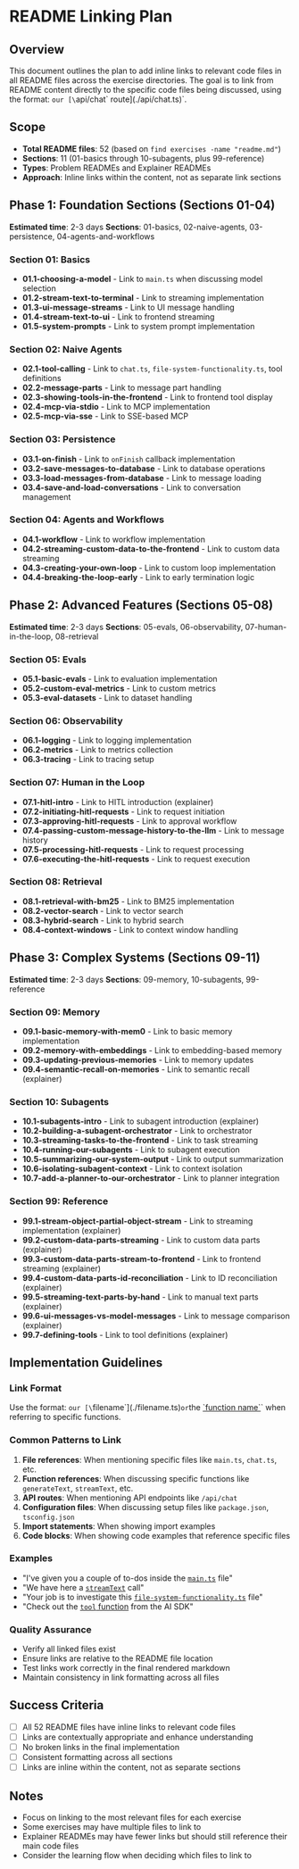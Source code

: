 # README Linking Plan

## Overview

This document outlines the plan to add inline links to relevant code files in all README files across the exercise directories. The goal is to link from README content directly to the specific code files being discussed, using the format: `our [\`api/chat\` route](./api/chat.ts)`.

## Scope

- **Total README files**: 52 (based on `find exercises -name "readme.md"`)
- **Sections**: 11 (01-basics through 10-subagents, plus 99-reference)
- **Types**: Problem READMEs and Explainer READMEs
- **Approach**: Inline links within the content, not as separate link sections

## Phase 1: Foundation Sections (Sections 01-04)

**Estimated time**: 2-3 days
**Sections**: 01-basics, 02-naive-agents, 03-persistence, 04-agents-and-workflows

### Section 01: Basics

- **01.1-choosing-a-model** - Link to `main.ts` when discussing model selection
- **01.2-stream-text-to-terminal** - Link to streaming implementation
- **01.3-ui-message-streams** - Link to UI message handling
- **01.4-stream-text-to-ui** - Link to frontend streaming
- **01.5-system-prompts** - Link to system prompt implementation

### Section 02: Naive Agents

- **02.1-tool-calling** - Link to `chat.ts`, `file-system-functionality.ts`, tool definitions
- **02.2-message-parts** - Link to message part handling
- **02.3-showing-tools-in-the-frontend** - Link to frontend tool display
- **02.4-mcp-via-stdio** - Link to MCP implementation
- **02.5-mcp-via-sse** - Link to SSE-based MCP

### Section 03: Persistence

- **03.1-on-finish** - Link to `onFinish` callback implementation
- **03.2-save-messages-to-database** - Link to database operations
- **03.3-load-messages-from-database** - Link to message loading
- **03.4-save-and-load-conversations** - Link to conversation management

### Section 04: Agents and Workflows

- **04.1-workflow** - Link to workflow implementation
- **04.2-streaming-custom-data-to-the-frontend** - Link to custom data streaming
- **04.3-creating-your-own-loop** - Link to custom loop implementation
- **04.4-breaking-the-loop-early** - Link to early termination logic

## Phase 2: Advanced Features (Sections 05-08)

**Estimated time**: 2-3 days
**Sections**: 05-evals, 06-observability, 07-human-in-the-loop, 08-retrieval

### Section 05: Evals

- **05.1-basic-evals** - Link to evaluation implementation
- **05.2-custom-eval-metrics** - Link to custom metrics
- **05.3-eval-datasets** - Link to dataset handling

### Section 06: Observability

- **06.1-logging** - Link to logging implementation
- **06.2-metrics** - Link to metrics collection
- **06.3-tracing** - Link to tracing setup

### Section 07: Human in the Loop

- **07.1-hitl-intro** - Link to HITL introduction (explainer)
- **07.2-initiating-hitl-requests** - Link to request initiation
- **07.3-approving-hitl-requests** - Link to approval workflow
- **07.4-passing-custom-message-history-to-the-llm** - Link to message history
- **07.5-processing-hitl-requests** - Link to request processing
- **07.6-executing-the-hitl-requests** - Link to request execution

### Section 08: Retrieval

- **08.1-retrieval-with-bm25** - Link to BM25 implementation
- **08.2-vector-search** - Link to vector search
- **08.3-hybrid-search** - Link to hybrid search
- **08.4-context-windows** - Link to context window handling

## Phase 3: Complex Systems (Sections 09-11)

**Estimated time**: 2-3 days
**Sections**: 09-memory, 10-subagents, 99-reference

### Section 09: Memory

- **09.1-basic-memory-with-mem0** - Link to basic memory implementation
- **09.2-memory-with-embeddings** - Link to embedding-based memory
- **09.3-updating-previous-memories** - Link to memory updates
- **09.4-semantic-recall-on-memories** - Link to semantic recall (explainer)

### Section 10: Subagents

- **10.1-subagents-intro** - Link to subagent introduction (explainer)
- **10.2-building-a-subagent-orchestrator** - Link to orchestrator
- **10.3-streaming-tasks-to-the-frontend** - Link to task streaming
- **10.4-running-our-subagents** - Link to subagent execution
- **10.5-summarizing-our-system-output** - Link to output summarization
- **10.6-isolating-subagent-context** - Link to context isolation
- **10.7-add-a-planner-to-our-orchestrator** - Link to planner integration

### Section 99: Reference

- **99.1-stream-object-partial-object-stream** - Link to streaming implementation (explainer)
- **99.2-custom-data-parts-streaming** - Link to custom data parts (explainer)
- **99.3-custom-data-parts-stream-to-frontend** - Link to frontend streaming (explainer)
- **99.4-custom-data-parts-id-reconciliation** - Link to ID reconciliation (explainer)
- **99.5-streaming-text-parts-by-hand** - Link to manual text parts (explainer)
- **99.6-ui-messages-vs-model-messages** - Link to message comparison (explainer)
- **99.7-defining-tools** - Link to tool definitions (explainer)

## Implementation Guidelines

### Link Format

Use the format: `our [\`filename\`](./filename.ts)`or`the [\`function name\`](./filename.ts#function-name)` when referring to specific functions.

### Common Patterns to Link

1. **File references**: When mentioning specific files like `main.ts`, `chat.ts`, etc.
2. **Function references**: When discussing specific functions like `generateText`, `streamText`, etc.
3. **API routes**: When mentioning API endpoints like `/api/chat`
4. **Configuration files**: When discussing setup files like `package.json`, `tsconfig.json`
5. **Import statements**: When showing import examples
6. **Code blocks**: When showing code examples that reference specific files

### Examples

- "I've given you a couple of to-dos inside the [`main.ts`](./main.ts) file"
- "We have here a [`streamText`](./chat.ts) call"
- "Your job is to investigate this [`file-system-functionality.ts`](./file-system-functionality.ts) file"
- "Check out the [`tool` function](./chat.ts#tool-definitions) from the AI SDK"

### Quality Assurance

- Verify all linked files exist
- Ensure links are relative to the README file location
- Test links work correctly in the final rendered markdown
- Maintain consistency in link formatting across all files

## Success Criteria

- [ ] All 52 README files have inline links to relevant code files
- [ ] Links are contextually appropriate and enhance understanding
- [ ] No broken links in the final implementation
- [ ] Consistent formatting across all sections
- [ ] Links are inline within the content, not as separate sections

## Notes

- Focus on linking to the most relevant files for each exercise
- Some exercises may have multiple files to link to
- Explainer READMEs may have fewer links but should still reference their main code files
- Consider the learning flow when deciding which files to link to
